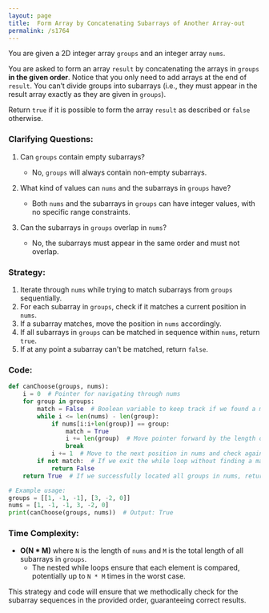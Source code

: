 ```yaml
---
layout: page
title:  Form Array by Concatenating Subarrays of Another Array-out
permalink: /s1764
---
```

You are given a 2D integer array `groups` and an integer array `nums`.

You are asked to form an array `result` by concatenating the arrays in `groups` **in the given order**. Notice that you only need to add arrays at the end of `result`. You can’t divide groups into subarrays (i.e., they must appear in the result array exactly as they are given in `groups`).

Return `true` if it is possible to form the array `result` as described or `false` otherwise.

### Clarifying Questions:
1. Can `groups` contain empty subarrays?
   - No, `groups` will always contain non-empty subarrays.
   
2. What kind of values can `nums` and the subarrays in `groups` have?
   - Both `nums` and the subarrays in `groups` can have integer values, with no specific range constraints.

3. Can the subarrays in `groups` overlap in `nums`?
   - No, the subarrays must appear in the same order and must not overlap.

### Strategy:
1. Iterate through `nums` while trying to match subarrays from `groups` sequentially.
2. For each subarray in `groups`, check if it matches a current position in `nums`.
3. If a subarray matches, move the position in `nums` accordingly.
4. If all subarrays in `groups` can be matched in sequence within `nums`, return `true`.
5. If at any point a subarray can't be matched, return `false`.

### Code:
```python
def canChoose(groups, nums):
    i = 0  # Pointer for navigating through nums
    for group in groups:
        match = False  # Boolean variable to keep track if we found a match for current group
        while i <= len(nums) - len(group):
            if nums[i:i+len(group)] == group:
                match = True
                i += len(group)  # Move pointer forward by the length of the matched subarray
                break
            i += 1  # Move to the next position in nums and check again
        if not match:  # If we exit the while loop without finding a match, return False
            return False
    return True  # If we successfully located all groups in nums, return True

# Example usage:
groups = [[1, -1, -1], [3, -2, 0]]
nums = [1, -1, -1, 3, -2, 0]
print(canChoose(groups, nums))  # Output: True
```

### Time Complexity:
- **O(N * M)** where `N` is the length of `nums` and `M` is the total length of all subarrays in `groups`.
  - The nested while loops ensure that each element is compared, potentially up to `N * M` times in the worst case.

This strategy and code will ensure that we methodically check for the subarray sequences in the provided order, guaranteeing correct results.